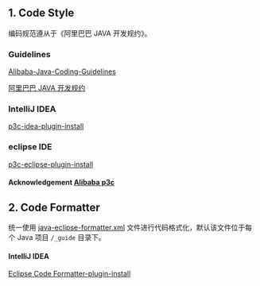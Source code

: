 
## 1. Code Style
编码规范遵从于《阿里巴巴 JAVA 开发规约》。

### Guidelines
[Alibaba-Java-Coding-Guidelines](https://alibaba.github.io/Alibaba-Java-Coding-Guidelines/)

[阿里巴巴 JAVA 开发规约 ](https://github.com/alibaba/p3c/blob/master/%E9%98%BF%E9%87%8C%E5%B7%B4%E5%B7%B4Java%E5%BC%80%E5%8F%91%E6%89%8B%E5%86%8C%EF%BC%88%E5%8D%8E%E5%B1%B1%E7%89%88%EF%BC%89.pdf)

### IntelliJ IDEA
[p3c-idea-plugin-install](https://github.com/alibaba/p3c/blob/master/idea-plugin/README.md)

### eclipse IDE
[p3c-eclipse-plugin-install](https://github.com/alibaba/p3c/blob/master/eclipse-plugin/README.md)

#### Acknowledgement [Alibaba p3c](https://github.com/alibaba/p3c)

## 2. Code Formatter
统一使用 [java-eclipse-formatter.xml](./java-eclipse-formatter.xml) 文件进行代码格式化，默认该文件位于每个 Java 项目 `/_guide` 目录下。

#### IntelliJ IDEA
[Eclipse Code Formatter-plugin-install ](https://plugins.jetbrains.com/plugin/6546-eclipse-code-formatter)
